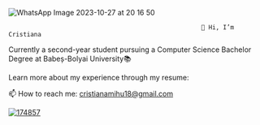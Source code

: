 ![WhatsApp Image 2023-10-27 at 20 16 50](https://github.com/cristianamihu/cristianamihu/assets/128689630/69fe6975-2329-4365-b03a-cf6cc15a94d2)

                                                         👋 Hi, I’m Cristiana

Currently a second-year student pursuing a Computer Science Bachelor Degree at Babeș-Bolyai University📚 

Learn more about my experience through my resume: 

📫 How to reach me: cristianamihu18@gmail.com

[![174857](https://raw.githubusercontent.com/cristianamihu/cristianamihu/assets/128689630/0ea874df-d799-4951-a383-6b457d6f3391.png)](https://www.linkedin.com/in/cristiana-maria-mihu-228436189/)
